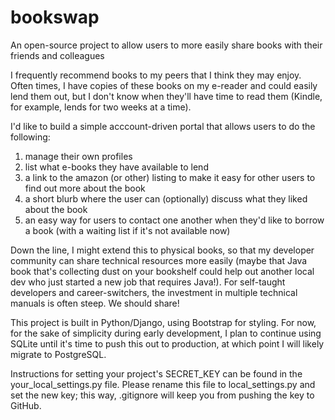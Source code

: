 # bookswap
An open-source project to allow users to more easily share books with their friends and colleagues

I frequently recommend books to my peers that I think they may enjoy.  Often times, I have copies of these books on my e-reader and could easily lend them out, but I don't know when they'll have time to read them (Kindle, for example, lends for two weeks at a time).

I'd like to build a simple acccount-driven portal that allows users to do the following:
1. manage their own profiles
2. list what e-books they have available to lend
3. a link to the amazon (or other) listing to make it easy for other users to find out more about the book
4. a short blurb where the user can (optionally) discuss what they liked about the book
5. an easy way for users to contact one another when they'd like to borrow a book (with a waiting list if it's not available now)

Down the line, I might extend this to physical books, so that my developer community can share technical resources more easily (maybe that Java book that's collecting dust on your bookshelf could help out another local dev who just started a new job that requires Java!).  For self-taught developers and career-switchers, the investment in multiple technical manuals is often steep.  We should share!

This project is built in Python/Django, using Bootstrap for styling.  For now, for the sake of simplicity during early development, I plan to continue using SQLite until it's time to push this out to production, at which point I will likely migrate to PostgreSQL.

Instructions for setting your project's SECRET_KEY can be found in the your_local_settings.py file.  Please rename this file to local_settings.py and set the new key; this way, .gitignore will keep you from pushing the key to GitHub.
